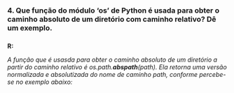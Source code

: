 ### 4. Que função do módulo ‘os’ de Python é usada para obter o caminho absoluto de um diretório com caminho relativo? Dê um exemplo. <h3>

**R:** _<p>A função que é usasda para obter o caminho absoluto de um diretório a partir do caminho relativo é os.path.<b>abspath</b>(<i>path</i>). Ela retorna uma versão normalizada e absolutizada do nome de caminho <i>path</i>, conforme percebe-se no exemplo abaixo:</p>_